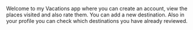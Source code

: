 Welcome to my Vacations app where you can create an account, view the places visited and also rate them. You can add a new destination. Also in your profile you can check which destinations you have already reviewed.
